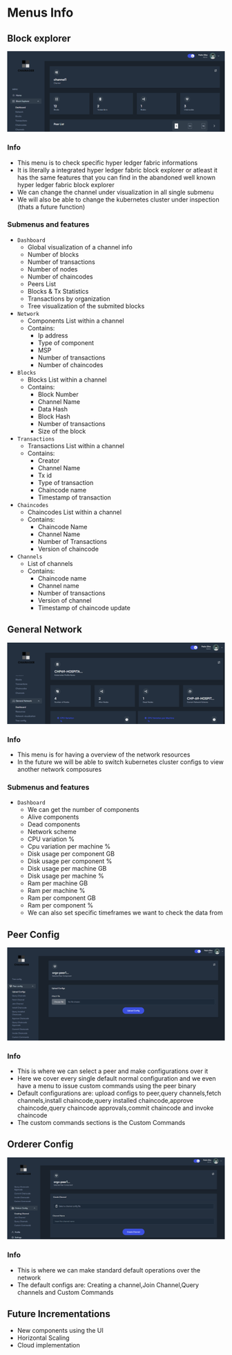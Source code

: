 # Menus Info
## Block explorer
![Block Explorer](./assets/blockexplorer.png)
### Info
- This menu is to check specific hyper ledger fabric informations
- It is literally a integrated hyper ledger fabric block explorer or atleast it has the same features that you can find in the abandoned well known hyper ledger fabric block explorer
- We can change the channel under visualization in all single submenu
- We will also be able to change the kubernetes cluster under inspection (thats a future function)
### Submenus and features
- `Dashboard`
  - Global visualization of a channel info
  - Number of blocks
  - Number of transactions
  - Number of nodes
  - Number of chaincodes
  - Peers List
  - Blocks & Tx Statistics
  - Transactions by organization
  - Tree visualization of the submited blocks
- `Network`
  - Components List within a channel
  - Contains:
    - Ip address
    - Type of component
    - MSP
    - Number of transactions
    - Number of chaincodes
- `Blocks`
  - Blocks List within a channel
  - Contains:
    - Block Number
    - Channel Name
    - Data Hash
    - Block Hash
    - Number of transactions
    - Size of the block
- `Transactions`
  - Transactions List within a channel
  - Contains:
    - Creator
    - Channel Name
    - Tx id
    - Type of transaction
    - Chaincode name
    - Timestamp of transaction
- `Chaincodes`
  - Chaincodes List within a channel
  - Contains:
    - Chaincode Name
    - Channel Name
    - Number of Transactions
    - Version of chaincode
- `Channels`
  - List of channels
  - Contains:
    - Chaincode name
    - Channel name
    - Number of transactions
    - Version of channel
    - Timestamp of chaincode update
## General Network
![General Network](./assets/GeneralNetwork.png)
### Info
- This menu is for having a overview of the network resources
- In the future we will be able to switch kubernetes cluster configs to view another network composures
### Submenus and features
- `Dashboard`
  - We can get the number of components
  - Alive components
  - Dead components
  - Network scheme
  - CPU variation %
  - Cpu variation per machine %
  - Disk usage per component GB
  - Disk usage per component %
  - Disk usage per machine GB
  - Disk usage per machine %
  - Ram per machine GB
  - Ram per machine %
  - Ram per component GB
  - Ram per component %
  - We can also set specific timeframes we want to check the data from
## Peer Config
![Peer Config](./assets/peer-configurations.png)
### Info
- This is where we can select a peer and make configurations over it
- Here we cover every single default normal configuration and we even have a menu to issue custom commands using the peer binary
- Default configurations are: upload configs to peer,query channels,fetch channels,install chaincode,query installed chaincode,approve chaincode,query chaincode approvals,commit chaincode and invoke chaincode
- The custom commands sections is the Custom Commands 
## Orderer Config
![Orderer configurations](./assets/orderer-configurations.png)
### Info
- This is where we can make standard default operations over the network
- The default configs are: Creating a channel,Join Channel,Query channels and Custom Commands
## Future Incrementations
- New components using the UI
- Horizontal Scaling
- Cloud implementation